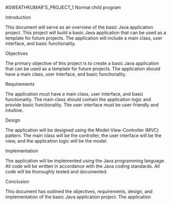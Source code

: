 #SWEATHKUMAR'S_PROJECT_1
Normal child program

Introduction

This document will serve as an overview of the basic Java application project. This project will build a basic Java application that can be used as a template for future projects. The application will include a main class, user interface, and basic functionality.

Objectives

The primary objective of this project is to create a basic Java application that can be used as a template for future projects. The application should have a main class, user interface, and basic functionality.

Requirements

The application must have a main class, user interface, and basic functionality. The main class should contain the application logic and provide basic functionality. The user interface must be user-friendly and intuitive.

Design

The application will be designed using the Model-View-Controller (MVC) pattern. The main class will be the controller, the user interface will be the view, and the application logic will be the model.

Implementation

The application will be implemented using the Java programming language. All code will be written in accordance with the Java coding standards. All code will be thoroughly tested and documented.

Conclusion

This document has outlined the objectives, requirements, design, and implementation of the basic Java application project. The application
